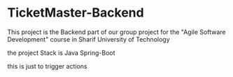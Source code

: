 # TicketMaster-Backend

This project is the Backend part of our group project for the "Agile Software Development" course in Sharif University
of Technology

the project Stack is Java Spring-Boot
 
this is just to trigger actions
